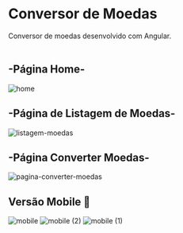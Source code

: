 # Conversor de Moedas

Conversor de moedas desenvolvido com Angular.
<br><br>

## -Página Home-
![home](https://user-images.githubusercontent.com/73480168/214926176-e9b55305-23e4-4aa6-803a-9ab655f914ab.png)
<br>
## -Página de Listagem de Moedas-
![listagem-moedas](https://user-images.githubusercontent.com/73480168/214926192-1ffe7e92-21e4-4798-a405-753211c03f43.png)
<br>
## -Página Converter Moedas-
![pagina-converter-moedas](https://user-images.githubusercontent.com/73480168/215382480-71ca5e7a-724e-4fe7-a12a-041abb2b6a90.png)
<br>
## Versão Mobile 📱
![mobile](https://user-images.githubusercontent.com/73480168/214933452-2d6ae633-ea67-4ccb-bf66-afdf8f0c838a.png)
![mobile (2)](https://user-images.githubusercontent.com/73480168/214933465-78824660-1032-4e8b-a741-989d9908d90c.png)
![mobile (1)](https://user-images.githubusercontent.com/73480168/214933476-a7d9349f-1bca-45a4-9ffc-3dffe387721b.png)
